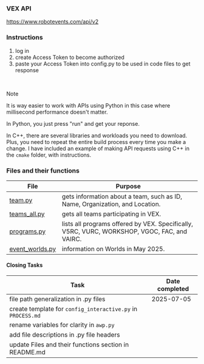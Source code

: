 ### VEX API
https://www.robotevents.com/api/v2


### Instructions
1. log in
2. create Access Token to become authorized
3. paste your Access Token into config.py to be used in code files to get response

<br>

> [!Note]
> It is way easier to work with APIs using Python in this case where millisecond performance doesn't matter.
>
> In Python, you just press "run" and get your reponse.
>
> In C++, there are several libraries and workloads you need to download. Plus, you need to repeat the entire build process every time you make a change.
> I have included an example of making API requests using C++ in the `cmake` folder, with instructions.
> 


### Files and their functions
| File | Purpose |
|------|---------|
| [team.py](./Python/team.py) | gets information about a team, such as ID, Name, Organization, and Location. |
| [teams_all.py](./Python/teams_all.py) | gets all teams participating in VEX. |
| [programs.py](./Python/programs.py) | lists all programs offered by VEX. Specifically, V5RC, VURC, WORKSHOP, VGOC, FAC, and VAIRC. |
| [event_worlds.py](./Python/25-Worlds-Dallas/event_worlds.py) | information on Worlds in May 2025. | 


#### Closing Tasks
| Task | Date completed |
| ----- | ------------- |
| file path generalization in .py files | 2025-07-05 |
| create template for `config_interactive.py` in `PROCESS.md`| |
| rename variables for clarity in `awp.py` | |
| add file descriptions in .py file headers | | 
| update Files and their functions section in README.md | | 

